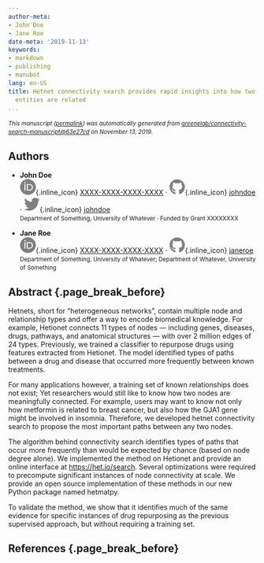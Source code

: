 ```yaml
---
author-meta:
- John Doe
- Jane Roe
date-meta: '2019-11-13'
keywords:
- markdown
- publishing
- manubot
lang: en-US
title: Hetnet connectivity search provides rapid insights into how two biomedical
  entities are related
...
```







<small><em>
This manuscript
([permalink](https://greenelab.github.io/connectivity-search-manuscript/v/63e27cdff28336807f57fef04f9ac3b4c48ddd61/))
was automatically generated
from [greenelab/connectivity-search-manuscript@63e27cd](https://github.com/greenelab/connectivity-search-manuscript/tree/63e27cdff28336807f57fef04f9ac3b4c48ddd61)
on November 13, 2019.
</em></small>

## Authors



+ **John Doe**<br>
    ![ORCID icon](images/orcid.svg){.inline_icon}
    [XXXX-XXXX-XXXX-XXXX](https://orcid.org/XXXX-XXXX-XXXX-XXXX)
    · ![GitHub icon](images/github.svg){.inline_icon}
    [johndoe](https://github.com/johndoe)
    · ![Twitter icon](images/twitter.svg){.inline_icon}
    [johndoe](https://twitter.com/johndoe)<br>
  <small>
     Department of Something, University of Whatever
     · Funded by Grant XXXXXXXX
  </small>

+ **Jane Roe**<br>
    ![ORCID icon](images/orcid.svg){.inline_icon}
    [XXXX-XXXX-XXXX-XXXX](https://orcid.org/XXXX-XXXX-XXXX-XXXX)
    · ![GitHub icon](images/github.svg){.inline_icon}
    [janeroe](https://github.com/janeroe)<br>
  <small>
     Department of Something, University of Whatever; Department of Whatever, University of Something
  </small>



## Abstract {.page_break_before}

Hetnets, short for “heterogeneous networks”, contain multiple node and relationship types and offer a way to encode biomedical knowledge.
For example, Hetionet connects 11 types of nodes — including genes, diseases, drugs, pathways, and anatomical structures — with over 2 million edges of 24 types.
Previously, we trained a classifier to repurpose drugs using features extracted from Hetionet.
The model identified types of paths between a drug and disease that occurred more frequently between known treatments.

For many applications however, a training set of known relationships does not exist;
Yet researchers would still like to know how two nodes are meaningfully connected.
For example, users may want to know not only how metformin is related to breast cancer, but also how the GJA1 gene might be involved in insomnia.
Therefore, we developed hetnet connectivity search to propose the most important paths between any two nodes.

The algorithm behind connectivity search identifies types of paths that occur more frequently than would be expected by chance (based on node degree alone). We implemented the method on Hetionet and provide an online interface at <https://het.io/search>. Several optimizations were required to precompute significant instances of node connectivity at scale. We provide an open source implementation of these methods in our new Python package named hetmatpy.

To validate the method, we show that it identifies much of the same evidence for specific instances of drug repurposing as the previous supervised approach, but without requiring a training set.



## References {.page_break_before}

<!-- Explicitly insert bibliography here -->
<div id="refs"></div>

